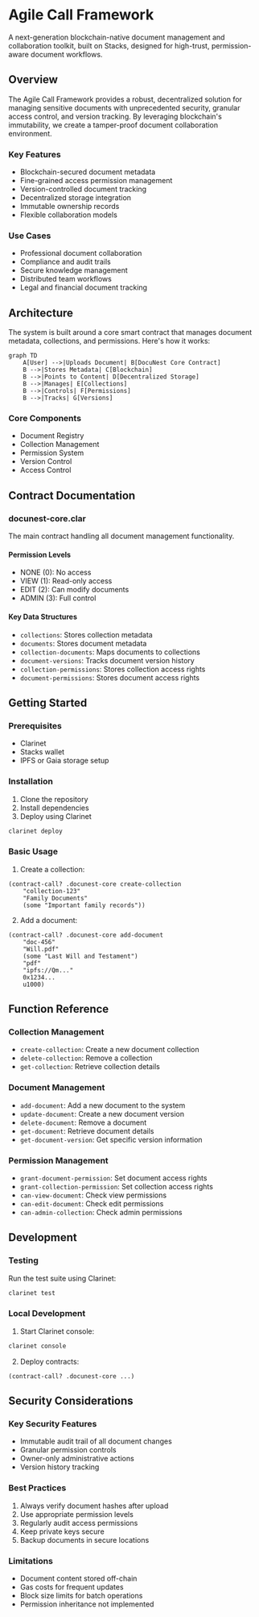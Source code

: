 # Agile Call Framework

A next-generation blockchain-native document management and collaboration toolkit, built on Stacks, designed for high-trust, permission-aware document workflows.

## Overview

The Agile Call Framework provides a robust, decentralized solution for managing sensitive documents with unprecedented security, granular access control, and version tracking. By leveraging blockchain's immutability, we create a tamper-proof document collaboration environment.

### Key Features
- Blockchain-secured document metadata
- Fine-grained access permission management
- Version-controlled document tracking
- Decentralized storage integration
- Immutable ownership records
- Flexible collaboration models

### Use Cases
- Professional document collaboration
- Compliance and audit trails
- Secure knowledge management
- Distributed team workflows
- Legal and financial document tracking

## Architecture

The system is built around a core smart contract that manages document metadata, collections, and permissions. Here's how it works:

```mermaid
graph TD
    A[User] -->|Uploads Document| B[DocuNest Core Contract]
    B -->|Stores Metadata| C[Blockchain]
    B -->|Points to Content| D[Decentralized Storage]
    B -->|Manages| E[Collections]
    B -->|Controls| F[Permissions]
    B -->|Tracks| G[Versions]
```

### Core Components
- Document Registry
- Collection Management
- Permission System
- Version Control
- Access Control

## Contract Documentation

### docunest-core.clar

The main contract handling all document management functionality.

#### Permission Levels
- NONE (0): No access
- VIEW (1): Read-only access
- EDIT (2): Can modify documents
- ADMIN (3): Full control

#### Key Data Structures
- `collections`: Stores collection metadata
- `documents`: Stores document metadata
- `collection-documents`: Maps documents to collections
- `document-versions`: Tracks document version history
- `collection-permissions`: Stores collection access rights
- `document-permissions`: Stores document access rights

## Getting Started

### Prerequisites
- Clarinet
- Stacks wallet
- IPFS or Gaia storage setup

### Installation
1. Clone the repository
2. Install dependencies
3. Deploy using Clarinet

```bash
clarinet deploy
```

### Basic Usage

1. Create a collection:
```clarity
(contract-call? .docunest-core create-collection 
    "collection-123" 
    "Family Documents" 
    (some "Important family records"))
```

2. Add a document:
```clarity
(contract-call? .docunest-core add-document
    "doc-456"
    "Will.pdf"
    (some "Last Will and Testament")
    "pdf"
    "ipfs://Qm..."
    0x1234...
    u1000)
```

## Function Reference

### Collection Management
- `create-collection`: Create a new document collection
- `delete-collection`: Remove a collection
- `get-collection`: Retrieve collection details

### Document Management
- `add-document`: Add a new document to the system
- `update-document`: Create a new document version
- `delete-document`: Remove a document
- `get-document`: Retrieve document details
- `get-document-version`: Get specific version information

### Permission Management
- `grant-document-permission`: Set document access rights
- `grant-collection-permission`: Set collection access rights
- `can-view-document`: Check view permissions
- `can-edit-document`: Check edit permissions
- `can-admin-collection`: Check admin permissions

## Development

### Testing
Run the test suite using Clarinet:
```bash
clarinet test
```

### Local Development
1. Start Clarinet console:
```bash
clarinet console
```

2. Deploy contracts:
```clarity
(contract-call? .docunest-core ...)
```

## Security Considerations

### Key Security Features
- Immutable audit trail of all document changes
- Granular permission controls
- Owner-only administrative actions
- Version history tracking

### Best Practices
1. Always verify document hashes after upload
2. Use appropriate permission levels
3. Regularly audit access permissions
4. Keep private keys secure
5. Backup documents in secure locations

### Limitations
- Document content stored off-chain
- Gas costs for frequent updates
- Block size limits for batch operations
- Permission inheritance not implemented